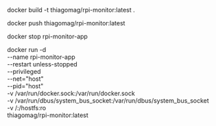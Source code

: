 docker build -t thiagomag/rpi-monitor:latest .

docker push thiagomag/rpi-monitor:latest

docker stop rpi-monitor-app

docker run -d \
  --name rpi-monitor-app \
  --restart unless-stopped \
  --privileged \
  --net="host" \
  --pid="host" \
  -v /var/run/docker.sock:/var/run/docker.sock \
  -v /var/run/dbus/system_bus_socket:/var/run/dbus/system_bus_socket \
  -v /:/hostfs:ro \
  thiagomag/rpi-monitor:latest